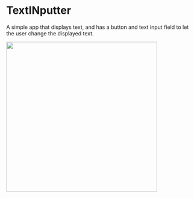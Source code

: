 # TextINputter

A simple app that displays text, and has a button and text input field to let the user change the displayed text.

<img src="https://user-images.githubusercontent.com/5016806/126243565-3a2ed6ba-939f-4639-800f-905608b6bc86.png" width="400">
